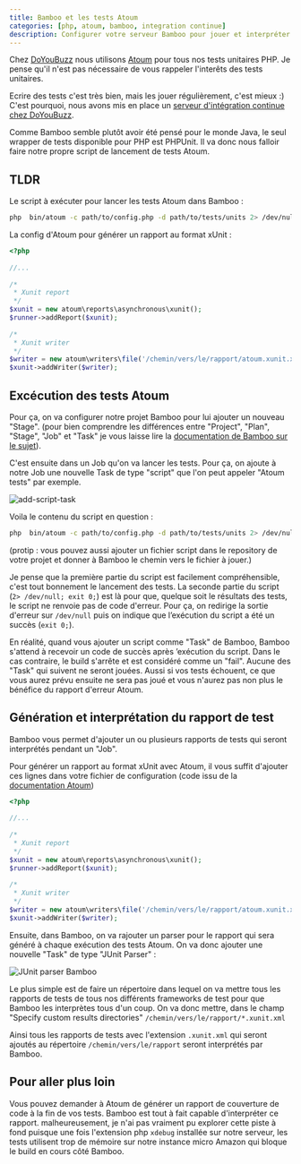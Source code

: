```yaml
---
title: Bamboo et les tests Atoum
categories: [php, atoum, bamboo, integration continue]
description: Configurer votre serveur Bamboo pour jouer et interpréter vos tests Atoum
---
```


Chez [DoYouBuzz](http://www.doyoubuzz.com) nous utilisons [Atoum](http://docs.atoum.org/fr/) pour tous nos tests unitaires PHP. Je pense qu'il n'est pas nécessaire de vous rappeler l'interêts des tests unitaires. 

Ecrire des tests c'est très bien, mais les jouer régulièrement, c'est mieux :) C'est pourquoi, nous avons mis en place un [serveur d'intégration continue chez DoYouBuzz](/p/integration-continue-avec-bamboo/).

Comme Bamboo semble plutôt avoir été pensé pour le monde Java, le seul wrapper de tests disponible pour PHP est PHPUnit. Il va donc nous falloir faire notre propre script de lancement de tests Atoum.

## TLDR
Le script à exécuter pour lancer les tests Atoum dans Bamboo : 

```bash
php  bin/atoum -c path/to/config.php -d path/to/tests/units 2> /dev/null; exit 0;
```

La config d'Atoum pour générer un rapport au format xUnit :

```php
<?php
 
//...
 
/*
 * Xunit report
 */
$xunit = new atoum\reports\asynchronous\xunit();
$runner->addReport($xunit);
 
/*
 * Xunit writer
 */
$writer = new atoum\writers\file('/chemin/vers/le/rapport/atoum.xunit.xml');
$xunit->addWriter($writer);
```


## Excécution des tests Atoum

Pour ça, on va configurer notre projet Bamboo pour lui ajouter un nouveau "Stage". (pour bien comprendre les différences entre "Project", "Plan", "Stage", "Job" et "Task" je vous laisse lire la [documentation de Bamboo sur le sujet](https://confluence.atlassian.com/display/BAMBOO/Configuring+plans)).

C'est ensuite dans un Job qu'on va lancer les tests. Pour ça, on ajoute à notre Job une nouvelle Task de type "script" que l'on peut appeler "Atoum tests" par exemple.

![add-script-task](//i.imgur.com/ZTJmWyA.png)

Voila le contenu du script en question : 

```bash
php  bin/atoum -c path/to/config.php -d path/to/tests/units 2> /dev/null; exit 0;
```

(protip : vous pouvez aussi ajouter un fichier script dans le repository de votre projet et donner à Bamboo le chemin vers le fichier à jouer.)

Je pense que la première partie du script est facilement compréhensible, c'est tout bonnement le lancement des tests. La seconde partie du script (`2> /dev/null; exit 0;`) est là pour que, quelque soit le résultats des tests, le script ne renvoie pas de code d'erreur. Pour ça, on redirige la sortie d'erreur sur `/dev/null` puis on indique que l’exécution du script a été un succès (`exit 0;`).

En réalité, quand vous ajouter un script comme "Task" de Bamboo, Bamboo s'attend à recevoir un code de succès après ’exécution du script. Dans le cas contraire, le build s'arrête et est considéré comme un "fail". Aucune des "Task" qui suivent ne seront jouées. Aussi si vos tests échouent, ce que vous aurez prévu ensuite ne sera pas joué et vous n'aurez pas non plus le bénéfice du rapport d'erreur Atoum.

## Génération et interprétation du rapport de test

Bamboo vous permet d'ajouter un ou plusieurs rapports de tests qui seront interprétés pendant un "Job".

Pour générer un rapport au format xUnit avec Atoum, il vous suffit d'ajouter ces lignes dans votre fichier de configuration (code issu de la [documentation Atoum](http://docs.atoum.org/fr/chapitre4.html#Etape-1-Ajout-d-un-rapport-xUnit-a-la-configuration-atoum))

```php
<?php
 
//...
 
/*
 * Xunit report
 */
$xunit = new atoum\reports\asynchronous\xunit();
$runner->addReport($xunit);
 
/*
 * Xunit writer
 */
$writer = new atoum\writers\file('/chemin/vers/le/rapport/atoum.xunit.xml');
$xunit->addWriter($writer);
```

Ensuite, dans Bamboo, on va rajouter un parser pour le rapport qui sera généré à chaque exécution des tests Atoum. On va donc ajouter une nouvelle "Task" de type "JUnit Parser" : 

![JUnit parser Bamboo](//i.imgur.com/IdR8Ieq.png)

Le plus simple est de faire un répertoire dans lequel on va mettre tous les rapports de tests de tous nos différents frameworks de test pour que Bamboo les interprètes tous d'un coup. On va donc mettre, dans le champ "Specify custom results directories" `/chemin/vers/le/rapport/*.xunit.xml`

Ainsi tous les rapports de tests avec l'extension `.xunit.xml` qui seront ajoutés au répertoire `/chemin/vers/le/rapport` seront interprétés par Bamboo.

## Pour aller plus loin

Vous pouvez demander à Atoum de générer un rapport de couverture de code à la fin de vos tests. Bamboo est tout à fait capable d'interpréter ce rapport. malheureusement, je n'ai pas vraiment pu explorer cette piste à fond puisque une fois l'extension php `xdebug` installée sur notre serveur, les tests utilisent trop de mémoire sur notre instance micro Amazon qui bloque le build en cours côté Bamboo.
